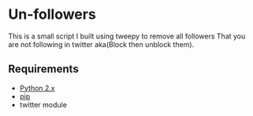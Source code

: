 # Un-followers
This is a small script I built using tweepy to remove     all followers That you are not following in twitter     aka(Block then unblock them).

## Requirements
* [Python 2.x](https://www.python.org/downloads/)
* [pip](https://pip.pypa.io/en/stable/installing/)
* twitter module 
